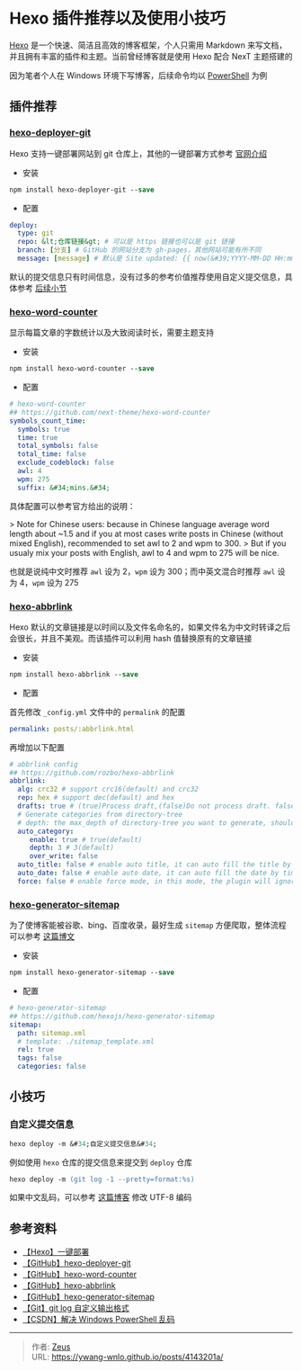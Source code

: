 # Hexo 插件推荐以及使用小技巧


[Hexo](https://hexo.io/zh-cn/) 是一个快速、简洁且高效的博客框架，个人只需用 Markdown 来写文档，并且拥有丰富的插件和主题。当前曾经博客就是使用 Hexo 配合 NexT 主题搭建的

因为笔者个人在 Windows 环境下写博客，后续命令均以 [PowerShell](https://docs.microsoft.com/zh-cn/powershell/scripting/install/installing-powershell?view=powershell-7.2) 为例

## 插件推荐

### [hexo-deployer-git](https://github.com/hexojs/hexo-deployer-git)

Hexo 支持一键部署网站到 git 仓库上，其他的一键部署方式参考 [官网介绍](https://hexo.io/zh-cn/docs/one-command-deployment)

- 安装

```ps
npm install hexo-deployer-git --save
```

- 配置

```yml
deploy:
  type: git
  repo: &lt;仓库链接&gt; # 可以是 https 链接也可以是 git 链接
  branch: [分支] # GitHub 的网站分支为 gh-pages，其他网站可能有所不同
  message: [message] # 默认是 Site updated: {{ now(&#39;YYYY-MM-DD HH:mm:ss&#39;) }}
```

默认的提交信息只有时间信息，没有过多的参考价值推荐使用自定义提交信息，具体参考 [后续小节](#自定义提交信息)

### [hexo-word-counter](https://github.com/next-theme/hexo-word-counter)

显示每篇文章的字数统计以及大致阅读时长，需要主题支持

- 安装

```ps
npm install hexo-word-counter --save
```

- 配置

```yml
# hexo-word-counter
## https://github.com/next-theme/hexo-word-counter
symbols_count_time:
  symbols: true
  time: true
  total_symbols: false
  total_time: false
  exclude_codeblock: false
  awl: 4
  wpm: 275
  suffix: &#34;mins.&#34;
```

具体配置可以参考官方给出的说明：

&gt; Note for Chinese users: because in Chinese language average word length about ~1.5 and if you at most cases write posts in Chinese (without mixed English), recommended to set awl to 2 and wpm to 300.
&gt; But if you usualy mix your posts with English, awl to 4 and wpm to 275 will be nice.

也就是说纯中文时推荐 `awl` 设为 2，`wpm` 设为 300；而中英文混合时推荐 `awl` 设为 4，`wpm` 设为 275

### [hexo-abbrlink](https://github.com/rozbo/hexo-abbrlink)

Hexo 默认的文章链接是以时间以及文件名命名的，如果文件名为中文时转译之后会很长，并且不美观。而该插件可以利用 hash 值替换原有的文章链接

- 安装

```ps
npm install hexo-abbrlink --save
```

- 配置

首先修改 `_config.yml` 文件中的 `permalink` 的配置

```yml
permalink: posts/:abbrlink.html
```

再增加以下配置

```yml
# abbrlink config
## https://github.com/rozbo/hexo-abbrlink
abbrlink:
  alg: crc32 # support crc16(default) and crc32
  rep: hex # support dec(default) and hex
  drafts: true # (true)Process draft,(false)Do not process draft. false(default)
  # Generate categories from directory-tree
  # depth: the max_depth of directory-tree you want to generate, should &gt; 0
  auto_category:
     enable: true # true(default)
     depth: 3 # 3(default)
     over_write: false
  auto_title: false # enable auto title, it can auto fill the title by path
  auto_date: false # enable auto date, it can auto fill the date by time today
  force: false # enable force mode, in this mode, the plugin will ignore the cache, and calc the abbrlink for every post even it already had abbrlink.
```

### [hexo-generator-sitemap](https://github.com/hexojs/hexo-generator-sitemap)

为了使博客能被谷歌、bing、百度收录，最好生成 `sitemap` 方便爬取，整体流程可以参考 [这篇博文](/posts/abac0c46/)

- 安装

```ps
npm install hexo-generator-sitemap --save
```

- 配置

```yml
# hexo-generator-sitemap
## https://github.com/hexojs/hexo-generator-sitemap
sitemap:
  path: sitemap.xml
  # template: ./sitemap_template.xml
  rel: true
  tags: false
  categories: false
```

## 小技巧

### 自定义提交信息

```ps
hexo deploy -m &#34;自定义提交信息&#34;
```

例如使用 `hexo` 仓库的提交信息来提交到 `deploy` 仓库

```ps
hexo deploy -m (git log -1 --pretty=format:%s)
```

如果中文乱码，可以参考 [这篇博客](https://blog.csdn.net/weixin_43426860/article/details/83348284) 修改 UTF-8 编码

## 参考资料

- [【Hexo】一键部署](https://hexo.io/zh-cn/docs/one-command-deployment)
- [【GitHub】hexo-deployer-git](https://github.com/hexojs/hexo-deployer-git)
- [【GitHub】hexo-word-counter](https://github.com/next-theme/hexo-word-counter)
- [【GitHub】hexo-abbrlink](https://github.com/rozbo/hexo-abbrlink)
- [【GitHub】hexo-generator-sitemap](https://github.com/hexojs/hexo-generator-sitemap)
- [【Git】git log 自定义输出格式](https://git-scm.com/docs/git-log#_pretty_formats)
- [【CSDN】解决 Windows PowerShell 乱码](https://blog.csdn.net/weixin_43426860/article/details/83348284)


---

> 作者: [Zeus](https://github.com/ywang-wnlo)  
> URL: https://ywang-wnlo.github.io/posts/4143201a/  

